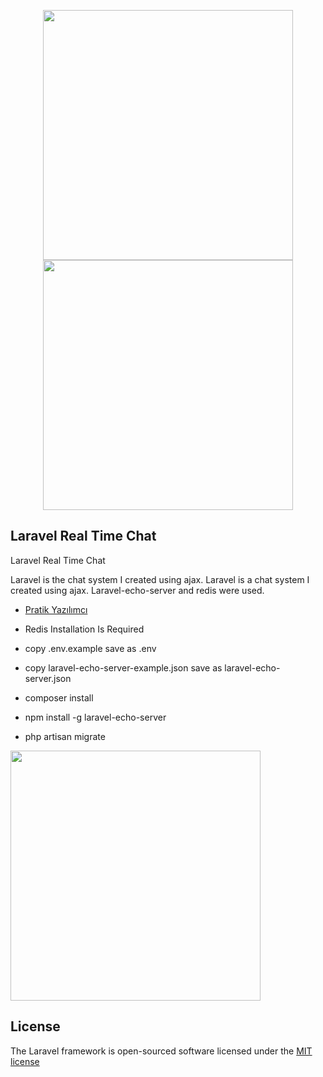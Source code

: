<p align="center">  <a  href="https://www.pratikyazilimci.com"><img src="https://www.pratikyazilimci.com/images/site/logo2.png" width="400"></a>
 <a href="https://laravel.com/"><img src="https://raw.githubusercontent.com/laravel/art/master/logo-lockup/5%20SVG/2%20CMYK/1%20Full%20Color/laravel-logolockup-cmyk-red.svg" width="400"></a> </p>

## Laravel Real Time Chat

Laravel Real Time Chat

Laravel is the chat system I created using ajax. Laravel is a chat system I created using ajax.  Laravel-echo-server and redis were used.

- [Pratik Yazılımcı](https://www.pratikyazilimci.com)

-  Redis Installation Is Required
-  copy .env.example save as .env
-  copy laravel-echo-server-example.json save as laravel-echo-server.json
-  composer install
-  npm install -g laravel-echo-server 
-  php artisan migrate

 
<img src="https://i.hizliresim.com/9r563wx.gif" width="400">

## License

The Laravel framework is open-sourced software licensed under the [MIT license](https://opensource.org/licenses/MIT)
